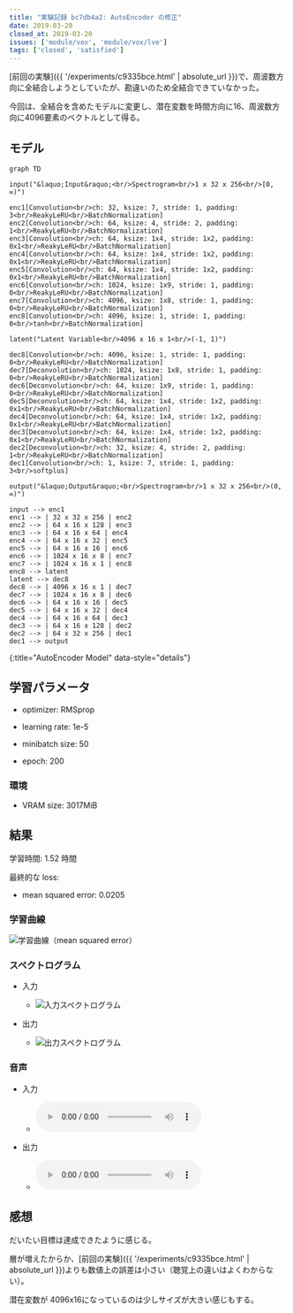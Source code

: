 ```yaml
---
title: "実験記録 bc7db4a2: AutoEncoder の修正"
date: 2019-03-20
closed_at: 2019-03-20
issues: ['module/vox', 'module/vox/lve']
tags: ['closed', 'satisfied']
---
```


[前回の実験]({{ '/experiments/c9335bce.html' | absolute_url }})で、周波数方向に全結合しようとしていたが、勘違いのため全結合できていなかった。

今回は、全結合を含めたモデルに変更し、潜在変数を時間方向に16、周波数方向に4096要素のベクトルとして得る。

## モデル ##

```mermaid
graph TD

input("&laquo;Input&raquo;<br/>Spectrogram<br/>1 x 32 x 256<br/>[0, ∞)")

enc1[Convolution<br/>ch: 32, ksize: 7, stride: 1, padding: 3<br/>ReakyLeRU<br/>BatchNormalization]
enc2[Convolution<br/>ch: 64, ksize: 4, stride: 2, padding: 1<br/>ReakyLeRU<br/>BatchNormalization]
enc3[Convolution<br/>ch: 64, ksize: 1x4, stride: 1x2, padding: 0x1<br/>ReakyLeRU<br/>BatchNormalization]
enc4[Convolution<br/>ch: 64, ksize: 1x4, stride: 1x2, padding: 0x1<br/>ReakyLeRU<br/>BatchNormalization]
enc5[Convolution<br/>ch: 64, ksize: 1x4, stride: 1x2, padding: 0x1<br/>ReakyLeRU<br/>BatchNormalization]
enc6[Convolution<br/>ch: 1024, ksize: 1x9, stride: 1, padding: 0<br/>ReakyLeRU<br/>BatchNormalization]
enc7[Convolution<br/>ch: 4096, ksize: 1x8, stride: 1, padding: 0<br/>ReakyLeRU<br/>BatchNormalization]
enc8[Convolution<br/>ch: 4096, ksize: 1, stride: 1, padding: 0<br/>tanh<br/>BatchNormalization]

latent("Latent Variable<br/>4096 x 16 x 1<br/>(-1, 1)")

dec8[Convolution<br/>ch: 4096, ksize: 1, stride: 1, padding: 0<br/>ReakyLeRU<br/>BatchNormalization]
dec7[Deconvolution<br/>ch: 1024, ksize: 1x8, stride: 1, padding: 0<br/>ReakyLeRU<br/>BatchNormalization]
dec6[Deconvolution<br/>ch: 64, ksize: 1x9, stride: 1, padding: 0<br/>ReakyLeRU<br/>BatchNormalization]
dec5[Deconvolution<br/>ch: 64, ksize: 1x4, stride: 1x2, padding: 0x1<br/>ReakyLeRU<br/>BatchNormalization]
dec4[Deconvolution<br/>ch: 64, ksize: 1x4, stride: 1x2, padding: 0x1<br/>ReakyLeRU<br/>BatchNormalization]
dec3[Deconvolution<br/>ch: 64, ksize: 1x4, stride: 1x2, padding: 0x1<br/>ReakyLeRU<br/>BatchNormalization]
dec2[Deconvolution<br/>ch: 32, ksize: 4, stride: 2, padding: 1<br/>ReakyLeRU<br/>BatchNormalization]
dec1[Convolution<br/>ch: 1, ksize: 7, stride: 1, padding: 3<br/>softplus]

output("&laquo;Output&raquo;<br/>Spectrogram<br/>1 x 32 x 256<br/>(0, ∞)")

input --> enc1
enc1 --> | 32 x 32 x 256 | enc2
enc2 --> | 64 x 16 x 128 | enc3
enc3 --> | 64 x 16 x 64 | enc4
enc4 --> | 64 x 16 x 32 | enc5
enc5 --> | 64 x 16 x 16 | enc6
enc6 --> | 1024 x 16 x 8 | enc7
enc7 --> | 1024 x 16 x 1 | enc8
enc8 --> latent
latent --> dec8
dec8 --> | 4096 x 16 x 1 | dec7
dec7 --> | 1024 x 16 x 8 | dec6
dec6 --> | 64 x 16 x 16 | dec5
dec5 --> | 64 x 16 x 32 | dec4
dec4 --> | 64 x 16 x 64 | dec3
dec3 --> | 64 x 16 x 128 | dec2
dec2 --> | 64 x 32 x 256 | dec1
dec1 --> output
```
{:title="AutoEncoder Model" data-style="details"}

## 学習パラメータ ##

*   optimizer: RMSprop

*   learning rate: 1e-5

*   minibatch size: 50

*   epoch: 200

### 環境 ###

*   VRAM size: 3017MiB

## 結果 ##

学習時間: 1.52 時間

最終的な loss:

*   mean squared error: 0.0205

### 学習曲線 ###

<img src="{% include gdrive id='1-ZZxKvSR4ndTwa41AC73d3u4RbJZzkK3' %}" title="学習曲線（mean squared error）" />

### スペクトログラム ###

*   入力

    *   <img src="{% include gdrive id='1nqxYa7g_-BQctGgL2Zw1sdp3w5wtzhNY' %}" title="入力スペクトログラム" />

*   出力

    *   <img src="{% include gdrive id='1Xl9ATJE2FVryo1oFG8w7nxC7vpUtnFWP' %}" title="出力スペクトログラム" />

### 音声 ###

*   入力

    *   <audio controls src="{% include gdrive id='1fb4KopguILHMJYkJn9fSGD33FNOsxnps' %}" type="audio/wav"></audio>

*   出力

    *   <audio controls src="{% include gdrive id='1y11shx_srH9nHRz-aO6jsshftK0HzOe3' %}" type="audio/wav"></audio>

## 感想 ##

だいたい目標は達成できたように感じる。

層が増えたからか、[前回の実験]({{ '/experiments/c9335bce.html' | absolute_url }})よりも数値上の誤差は小さい（聴覚上の違いはよくわからない）。

潜在変数が 4096x16になっているのは少しサイズが大きい感じもする。
